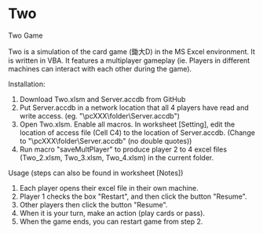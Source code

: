 # Two
Two Game

Two is a simulation of the card game (鋤大D) in the MS Excel environment. It is written in VBA. It features a multiplayer gameplay (ie. Players in different machines can interact with each other during the game).

Installation:
1.  Download Two.xlsm and Server.accdb from GitHub
2.  Put Server.accdb in a network location that all 4 players have read and write access. (eg. "\\pcXXX\folder\Server.accdb")
3.  Open Two.xlsm. Enable all macros. In worksheet [Setting], edit the location of access file (Cell C4) to the location of Server.accdb. (Change to "\\pcXXX\folder\Server.accdb" (no double quotes))
4.  Run macro "saveMultPlayer" to produce player 2 to 4 excel files (Two_2.xlsm, Two_3.xlsm, Two_4.xlsm) in the current folder.

Usage (steps can also be found in worksheet [Notes])
1.  Each player opens their excel file in their own machine.
2.  Player 1 checks the box "Restart", and then click the button "Resume".
3.  Other players then click the button "Resume".
4.  When it is your turn, make an action (play cards or pass).
5.  When the game ends, you can restart game from step 2.
